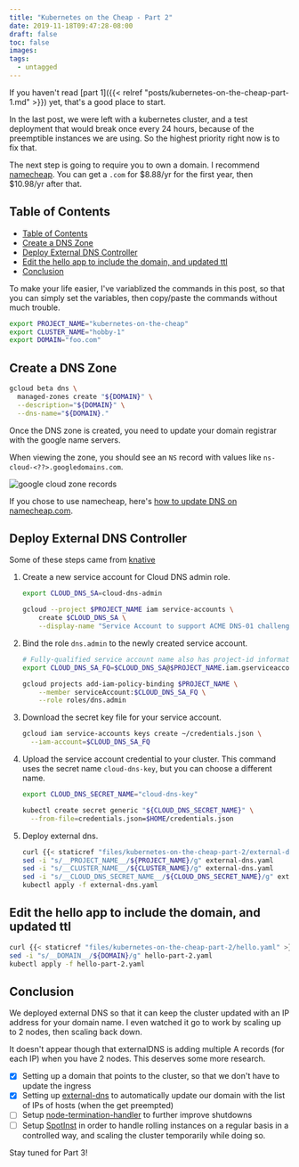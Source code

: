 ```yaml
---
title: "Kubernetes on the Cheap - Part 2"
date: 2019-11-18T09:47:28-08:00
draft: false
toc: false
images:
tags: 
  - untagged
---
```


If you haven't read [part 1]({{< relref "posts/kubernetes-on-the-cheap-part-1.md" >}}) yet, that's a good place to start.

In the last post, we were left with a kubernetes cluster, and a test deployment that would break once every 24 hours, because of the preemptible instances we are using. So the highest priority right now is to fix that.

The next step is going to require you to own a domain. I recommend [namecheap](https://namecheap.com). You can get a `.com` for $8.88/yr for the first year, then $10.98/yr after that.

## Table of Contents

- [Table of Contents](#table-of-contents)
- [Create a DNS Zone](#create-a-dns-zone)
- [Deploy External DNS Controller](#deploy-external-dns-controller)
- [Edit the hello app to include the domain, and updated ttl](#edit-the-hello-app-to-include-the-domain-and-updated-ttl)
- [Conclusion](#conclusion)

To make your life easier, I've variablized the commands in this post, so that you can simply set the variables, then copy/paste the commands without much trouble.

```bash
export PROJECT_NAME="kubernetes-on-the-cheap"
export CLUSTER_NAME="hobby-1"
export DOMAIN="foo.com"
```

## Create a DNS Zone

```bash
gcloud beta dns \
  managed-zones create "${DOMAIN}" \
  --description="${DOMAIN}" \
  --dns-name="${DOMAIN}."
```

Once the DNS zone is created, you need to update your domain registrar with the google name servers.

When viewing the zone, you should see an `NS` record with values like `ns-cloud-<??>.googledomains.com`.

![google cloud zone records](https://cloud.google.com/dns/images/zone-records.png)

If you chose to use namecheap, here's [how to update DNS on namecheap.com](https://www.namecheap.com/support/knowledgebase/article.aspx/767/10/how-to-change-dns-for-a-domain).

## Deploy External DNS Controller

Some of these steps came from [knative](https://knative.dev/docs/serving/using-external-dns-on-gcp/)

1. Create a new service account for Cloud DNS admin role.

    ```bash
    export CLOUD_DNS_SA=cloud-dns-admin

    gcloud --project $PROJECT_NAME iam service-accounts \
        create $CLOUD_DNS_SA \
        --display-name "Service Account to support ACME DNS-01 challenge."
    ```

2. Bind the role `dns.admin` to the newly created service account.

    ```bash
    # Fully-qualified service account name also has project-id information.
    export CLOUD_DNS_SA_FQ=$CLOUD_DNS_SA@$PROJECT_NAME.iam.gserviceaccount.com

    gcloud projects add-iam-policy-binding $PROJECT_NAME \
        --member serviceAccount:$CLOUD_DNS_SA_FQ \
        --role roles/dns.admin
    ```

3. Download the secret key file for your service account.

    ```bash
    gcloud iam service-accounts keys create ~/credentials.json \
      --iam-account=$CLOUD_DNS_SA_FQ
    ```

4. Upload the service account credential to your cluster. This command uses the secret name `cloud-dns-key`, but you can choose a different name.

    ```bash
    export CLOUD_DNS_SECRET_NAME="cloud-dns-key"

    kubectl create secret generic "${CLOUD_DNS_SECRET_NAME}" \
      --from-file=credentials.json=$HOME/credentials.json
    ```
5. Deploy external dns. 
   
    ```bash
    curl {{< staticref "files/kubernetes-on-the-cheap-part-2/external-dns.yaml" >}} -o external-dns.yaml
    sed -i "s/__PROJECT_NAME__/${PROJECT_NAME}/g" external-dns.yaml
    sed -i "s/__CLUSTER_NAME__/${CLUSTER_NAME}/g" external-dns.yaml
    sed -i "s/__CLOUD_DNS_SECRET_NAME__/${CLOUD_DNS_SECRET_NAME}/g" external-dns.yaml
    kubectl apply -f external-dns.yaml
    ```

## Edit the hello app to include the domain, and updated ttl

```bash
curl {{< staticref "files/kubernetes-on-the-cheap-part-2/hello.yaml" >}} -o hello-part-2.yaml
sed -i "s/__DOMAIN__/${DOMAIN}/g" hello-part-2.yaml
kubectl apply -f hello-part-2.yaml
```

## Conclusion

We deployed external DNS so that it can keep the cluster updated with an IP address for your domain name. I even watched it go to work by scaling up to 2 nodes, then scaling back down.

It doesn't appear though that externalDNS is adding multiple A records (for each IP) when you have 2 nodes. This deserves some more research.

- [x] Setting up a domain that points to the cluster, so that we don't have to update the ingress
- [x] Setting up [external-dns](https://github.com/kubernetes-sigs/external-dns) to automatically update our domain with the list of IPs of hosts (when the get preempted)
- [ ] Setup [node-termination-handler](k8s-node-termination-handler) to further improve shutdowns
- [ ] Setup [SpotInst](https://spotinst.com/pricing/) in order to handle rolling instances on a regular basis in a controlled way, and scaling the cluster temporarily while doing so.

Stay tuned for Part 3!
